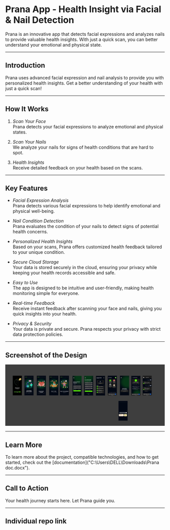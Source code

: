 # Prana App - Health Insight via Facial & Nail Detection

Prana is an innovative app that detects facial expressions and analyzes nails to provide valuable health insights. With just a quick scan, you can better understand your emotional and physical state.

---

## Introduction

Prana uses advanced facial expression and nail analysis to provide you with personalized health insights. Get a better understanding of your health with just a quick scan!

---

## How It Works

1. _Scan Your Face_  
   Prana detects your facial expressions to analyze emotional and physical states.

2. _Scan Your Nails_  
   We analyze your nails for signs of health conditions that are hard to spot.

3. _Health Insights_  
   Receive detailed feedback on your health based on the scans.

---

## Key Features

- _Facial Expression Analysis_  
  Prana detects various facial expressions to help identify emotional and physical well-being.

- _Nail Condition Detection_  
  Prana evaluates the condition of your nails to detect signs of potential health concerns.

- _Personalized Health Insights_  
  Based on your scans, Prana offers customized health feedback tailored to your unique condition.

- _Secure Cloud Storage_  
  Your data is stored securely in the cloud, ensuring your privacy while keeping your health records accessible and safe.

- _Easy to Use_  
  The app is designed to be intuitive and user-friendly, making health monitoring simple for everyone.

- _Real-time Feedback_  
  Receive instant feedback after scanning your face and nails, giving you quick insights into your health.

- _Privacy & Security_  
  Your data is private and secure. Prana respects your privacy with strict data protection policies.

---

## Screenshot of the Design

![Prana App Screenshot](https://github.com/Anshikagoel11/404NotFound-DevQuest/blob/d81644f551e800513383e853622692839197be7f/WhatsApp%20Image%202025-01-18%20at%2022.50.03_21975de8.jpg)

---

## Learn More

To learn more about the project, compatible technologies, and how to get started, check out the [documentation]("C:\Users\DELL\Downloads\Prana doc.docx").

---

## Call to Action

Your health journey starts here. Let Prana guide you.

---

## Individual repo link
